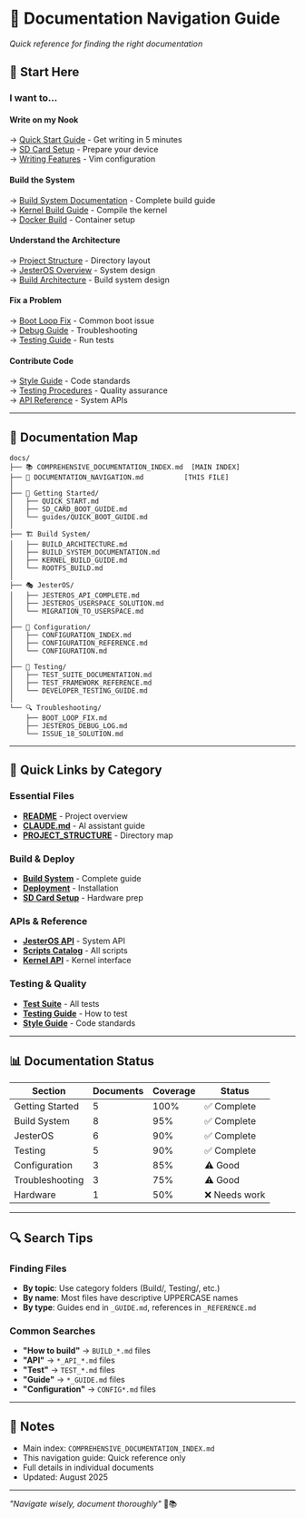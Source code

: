# 🧭 Documentation Navigation Guide

*Quick reference for finding the right documentation*

## 🎯 Start Here

### I want to...

#### **Write on my Nook**
→ [Quick Start Guide](../QUICK_START.md) - Get writing in 5 minutes  
→ [SD Card Setup](SD_CARD_BOOT_GUIDE.md) - Prepare your device  
→ [Writing Features](JESTEROS_API_COMPLETE.md#writing-features) - Vim configuration  

#### **Build the System**
→ [Build System Documentation](BUILD_SYSTEM_DOCUMENTATION.md) - Complete build guide  
→ [Kernel Build Guide](KERNEL_BUILD_GUIDE.md) - Compile the kernel  
→ [Docker Build](BUILD_ARCHITECTURE.md#docker-environment) - Container setup  

#### **Understand the Architecture**
→ [Project Structure](../PROJECT_STRUCTURE.md) - Directory layout  
→ [JesterOS Overview](../JESTEROS_README_SUPPLEMENT.md) - System design  
→ [Build Architecture](BUILD_ARCHITECTURE.md) - Build system design  

#### **Fix a Problem**
→ [Boot Loop Fix](BOOT_LOOP_FIX.md) - Common boot issue  
→ [Debug Guide](JESTEROS_DEBUG_LOG.md) - Troubleshooting  
→ [Testing Guide](TEST_SUITE_DOCUMENTATION.md) - Run tests  

#### **Contribute Code**
→ [Style Guide](QUILLOS_STYLE_GUIDE.md) - Code standards  
→ [Testing Procedures](TESTING_PROCEDURES.md) - Quality assurance  
→ [API Reference](API_NAVIGATION_INDEX.md) - System APIs  

---

## 📂 Documentation Map

```
docs/
├── 📚 COMPREHENSIVE_DOCUMENTATION_INDEX.md  [MAIN INDEX]
├── 🧭 DOCUMENTATION_NAVIGATION.md          [THIS FILE]
│
├── 🚀 Getting Started/
│   ├── QUICK_START.md
│   ├── SD_CARD_BOOT_GUIDE.md
│   └── guides/QUICK_BOOT_GUIDE.md
│
├── 🏗️ Build System/
│   ├── BUILD_ARCHITECTURE.md
│   ├── BUILD_SYSTEM_DOCUMENTATION.md
│   ├── KERNEL_BUILD_GUIDE.md
│   └── ROOTFS_BUILD.md
│
├── 🎭 JesterOS/
│   ├── JESTEROS_API_COMPLETE.md
│   ├── JESTEROS_USERSPACE_SOLUTION.md
│   └── MIGRATION_TO_USERSPACE.md
│
├── 🔧 Configuration/
│   ├── CONFIGURATION_INDEX.md
│   ├── CONFIGURATION_REFERENCE.md
│   └── CONFIGURATION.md
│
├── 🧪 Testing/
│   ├── TEST_SUITE_DOCUMENTATION.md
│   ├── TEST_FRAMEWORK_REFERENCE.md
│   └── DEVELOPER_TESTING_GUIDE.md
│
└── 🔍 Troubleshooting/
    ├── BOOT_LOOP_FIX.md
    ├── JESTEROS_DEBUG_LOG.md
    └── ISSUE_18_SOLUTION.md
```

---

## 🔗 Quick Links by Category

### Essential Files
- **[README](../README.md)** - Project overview
- **[CLAUDE.md](../CLAUDE.md)** - AI assistant guide
- **[PROJECT_STRUCTURE](../PROJECT_STRUCTURE.md)** - Directory map

### Build & Deploy
- **[Build System](BUILD_SYSTEM_DOCUMENTATION.md)** - Complete guide
- **[Deployment](DEPLOYMENT_DOCUMENTATION.md)** - Installation
- **[SD Card Setup](SD_CARD_BOOT_GUIDE.md)** - Hardware prep

### APIs & Reference
- **[JesterOS API](JESTEROS_API_COMPLETE.md)** - System API
- **[Scripts Catalog](SCRIPTS_CATALOG.md)** - All scripts
- **[Kernel API](KERNEL_API_REFERENCE.md)** - Kernel interface

### Testing & Quality
- **[Test Suite](TEST_SUITE_DOCUMENTATION.md)** - All tests
- **[Testing Guide](DEVELOPER_TESTING_GUIDE.md)** - How to test
- **[Style Guide](QUILLOS_STYLE_GUIDE.md)** - Code standards

---

## 📊 Documentation Status

| Section | Documents | Coverage | Status |
|---------|-----------|----------|--------|
| Getting Started | 5 | 100% | ✅ Complete |
| Build System | 8 | 95% | ✅ Complete |
| JesterOS | 6 | 90% | ✅ Complete |
| Testing | 5 | 90% | ✅ Complete |
| Configuration | 3 | 85% | ⚠️ Good |
| Troubleshooting | 3 | 75% | ⚠️ Good |
| Hardware | 1 | 50% | ❌ Needs work |

---

## 🔍 Search Tips

### Finding Files
- **By topic**: Use category folders (Build/, Testing/, etc.)
- **By name**: Most files have descriptive UPPERCASE names
- **By type**: Guides end in `_GUIDE.md`, references in `_REFERENCE.md`

### Common Searches
- **"How to build"** → `BUILD_*.md` files
- **"API"** → `*_API_*.md` files
- **"Test"** → `TEST_*.md` files
- **"Guide"** → `*_GUIDE.md` files
- **"Configuration"** → `CONFIG*.md` files

---

## 📝 Notes

- Main index: `COMPREHENSIVE_DOCUMENTATION_INDEX.md`
- This navigation guide: Quick reference only
- Full details in individual documents
- Updated: August 2025

---

*"Navigate wisely, document thoroughly"* 🧭📚